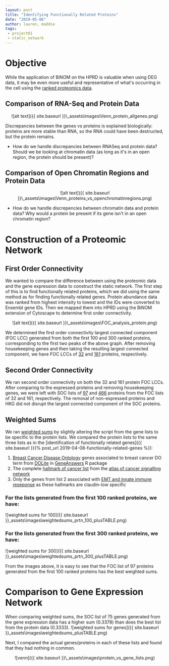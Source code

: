 ```yaml
---
layout: post
title: "Identifying Functionally Related Proteins"
date: "2019-05-06"
author: lauren, maddie
tags:
 - project01
 - static_network
---
```

# Objective
While the application of BiNOM on the HPRD is valuable when using DEG data, it may be even more useful and representative of what's occurring in the cell using the [ranked proteomics data](https://github.com/MadeleineGastonguay/gastonguay_compsysmed_labnotebook/blob/dev/_projects/project1/231_protein_ranked_7744).

## Comparison of RNA-Seq and Protein Data
<div style="text-align:center" markdown="1">
![alt text]({{ site.baseurl }}\_assets\images\Venn_protein_allgenes.png)  
</div>

Discrepancies between the genes vs proteins is explained biologically: proteins are more stable than RNA, so the RNA could have been destructed, but the protein remains. 

  - How do we handle discrepancies between RNASeq and protein data? Should we be looking at chromatin data (as long as it's in an open region, the protein should be present)?

## Comparison of Open Chromatin Regions and Protein Data
<div style="text-align:center" markdown="1">
![alt text]({{ site.baseurl }}\_assets\images\Venn_proteins_vs_openchromatinregions.png)
</div>

  - How do we handle discrepencies between chromatin data and protein data? Why would a protein be present if its gene isn't in an open chromatin region?

# Construction of a Proteomic Network

## First Order Connectivity
We wanted to compare the difference between using the proteomic data and the gene expression data to construct the static network. The first step of this is to find functionally related proteins, which we did using the same method as for finding functionally related genes. Protein abundance data was ranked from highest intensity to lowest and the IDs were converted to Ensembl gene IDs. Then we mapped them into HPRD using the BiNOM extension of Cytoscape to determine first order connectivity.

<div style="text-align:center" markdown="1">
![alt text]({{ site.baseurl }}\_assets\images\FOC_analysis_protein.png)
</div>

 We determined the first order connectivity largest connected component (FOC LCC) generated from both the first 100 and 300 ranked proteins, corresponding to the first two peaks of the above graph. After removing housekeeping genes and then taking the resulting largest connected component, we have FOC LCCs of [32](https://github.com/MadeleineGastonguay/gastonguay_compsysmed_labnotebook/blob/dev/_projects/project1/protein_FOC_100_noHKG_LCC_32) and [161](https://github.com/MadeleineGastonguay/gastonguay_compsysmed_labnotebook/blob/dev/_projects/project1/protein_FOC_300_noHKG_LCC_161) proteins, respectively.

## Second Order Connectivity
We ran second order connectivity on both the 32 and 161 protein FOC LCCs. After comparing to the expressed proteins and removing housekeeping genes, we were left with SOC lists of [97](https://github.com/MadeleineGastonguay/gastonguay_compsysmed_labnotebook/blob/dev/_projects/project1/protein_SOC_expressed_noHKG_97) and [466](https://github.com/MadeleineGastonguay/gastonguay_compsysmed_labnotebook/blob/dev/_projects/project1/protein_SOC_expressed_noHKG_466) proteins from the FOC lists of 32 and 161, respectively. The removal of non-expressed proteins and HKG did not disrupt the largest connected component of the SOC proteins.

## Weighted Sums
We ran [weighted sums](https://github.com/MadeleineGastonguay/gastonguay_compsysmed_labnotebook/blob/dev/_projects/project1/weighted_sums_proteins.Rmd) by slightly altering the script from the gene lists to be specific to the protein lists.
We compared the protein lists to the same three lists as in the [identification of functionally related genes]({{ site.baseurl }}{% post_url 2019-04-08-functionally-related-genes %}):

1. [Breast Cancer Disease Ontology](https://github.com/MadeleineGastonguay/gastonguay_compsysmed_labnotebook/blob/dev/_projects/project1/breast_DO.txt) genes associated to breast cancer DO term from [DOLite](https://www.ncbi.nlm.nih.gov/pmc/articles/PMC2687947/) in [GeneAnswers](http://www.bioconductor.org/packages/2.5/bioc/html/GeneAnswers.html) R package
2. The complete [hallmark of cancer list](https://github.com/MadeleineGastonguay/gastonguay_compsysmed_labnotebook/blob/dev/_projects/project1/HOC.txt) from the [atlas of cancer signalling network](https://acsn.curie.fr/ACSN2/ACSN2.html)
3. Only the genes from list 2 associated with [EMT and innate immune reseponse](https://github.com/MadeleineGastonguay/gastonguay_compsysmed_labnotebook/blob/dev/_projects/project1/EMT_innateimmune) as these hallmarks are claudin-low specific


### For the lists generated from the first 100 ranked proteins, we have:
![weighted sums for 100]({{ site.baseurl }}\_assets\images\weightedsums_prtn_100_plusTABLE.png)
### For the lists generated from the first 300 ranked proteins, we have:
![weighted sums for 300]({{ site.baseurl }}\_assets\images\weightedsums_prtn_300_plusTABLE.png)

From the images above, it is easy to see that the FOC list of 97 proteins generated from the first 100 ranked proteins has the best weighted sums.

# Comparison to Gene Expression Network
When comparing weighted sums, the SOC list of 75 genes generated from the gene expression data has a higher sum (0.3378) than does the best list from the protein data (0.3333).
![weighted sums for genes]({{ site.baseurl }}\_assets\images\weightedsums_plusTABLE.png)

Next, I compared the actual genes/proteins in each of these lists and found that they had nothing in common.

<div style="text-align:center" markdown="1">
![venn]({{ site.baseurl }}\_assets\images\protein_vs_gene_lists.png)
</div>
